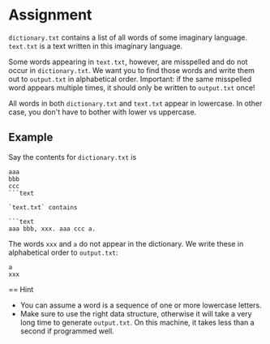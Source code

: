# Assignment

`dictionary.txt` contains a list of all words of some imaginary language.
`text.txt` is a text written in this imaginary language.

Some words appearing in `text.txt`, however, are misspelled and do not occur in `dictionary.txt`.
We want you to find those words and write them out to `output.txt` in alphabetical order.
Important: if the same misspelled word appears multiple times, it should only be written to `output.txt` once!

All words in both `dictionary.txt` and `text.txt` appear in lowercase.
In other case, you don't have to bother with lower vs uppercase.

## Example

Say the contents for `dictionary.txt` is

```text
aaa
bbb
ccc
```text

`text.txt` contains

```text
aaa bbb, xxx. aaa ccc a.
```

The words `xxx` and `a` do not appear in the dictionary.
We write these in alphabetical order to `output.txt`:

```text
a
xxx
```

== Hint

* You can assume a word is a sequence of one or more lowercase letters.
* Make sure to use the right data structure, otherwise it will take a very long time to generate `output.txt`.
  On this machine, it takes less than a second if programmed well.
